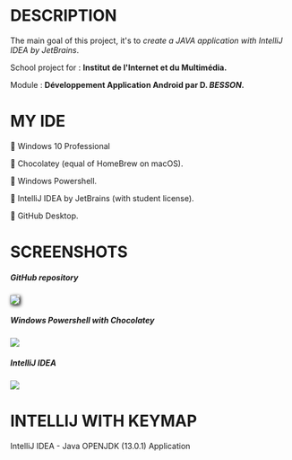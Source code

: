 <h1>DESCRIPTION</h1>
<p>The main goal of this project, it's to <i>create a JAVA application with IntelliJ IDEA by JetBrains</i>.</p>
<p>School project for : <b>Institut de l'Internet et du Multimédia.</b></p>
<p>Module : <b>Développement Application Android par D. <i>BESSON</i>.</b></p>
<h1>MY IDE</h1>
<p>🔹 Windows 10 Professional</p>
<p>🔸 Chocolatey (equal of HomeBrew on macOS).</p>
<p>🔹 Windows Powershell.</p>
<p>🔸 IntelliJ IDEA by JetBrains (with student license).</p>
<p>🔹 GitHub Desktop.</p>
<h1>SCREENSHOTS</h1>
<h5>GitHub repository</h5>
<image style="box-shadow:2px 2px 6px black;" src="https://raw.githubusercontent.com/Alevhovic/intellij-app-1/master/git_screen1.PNG">
<h5>Windows Powershell with Chocolatey</h5>
<image src="https://raw.githubusercontent.com/Alevhovic/intellij-app-1/master/git_screen2.PNG">
<h5>IntelliJ IDEA</h5>
<image src="https://raw.githubusercontent.com/Alevhovic/intellij-app-1/master/git_screen1.PNG">
<h1>INTELLIJ WITH KEYMAP</h1>



 IntelliJ IDEA - Java OPENJDK (13.0.1) Application
